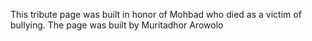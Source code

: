 This tribute page was built in honor of Mohbad who died as a victim of bullying.
The page was built by Muritadhor Arowolo